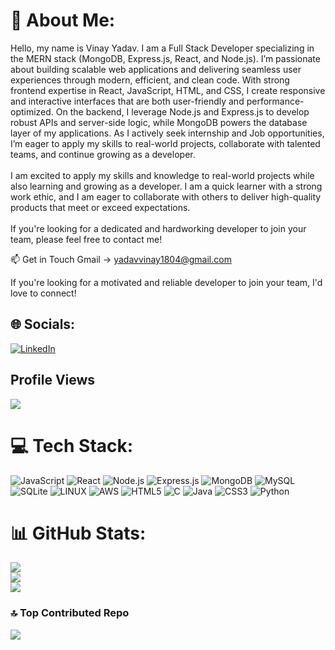 # 💫 About Me:
Hello, my name is Vinay Yadav. I am a Full Stack Developer specializing in the MERN stack (MongoDB, Express.js, React, and Node.js). I’m passionate about building scalable web applications and delivering seamless user experiences through modern, efficient, and clean code.
With strong frontend expertise in React, JavaScript, HTML, and CSS, I create responsive and interactive interfaces that are both user-friendly and performance-optimized. On the backend, I leverage Node.js and Express.js to develop robust APIs and server-side logic, while MongoDB powers the database layer of my applications.
As I actively seek internship and Job opportunities, I’m eager to apply my skills to real-world projects, collaborate with talented teams, and continue growing as a developer.<br><br> I am excited to apply my skills and knowledge to real-world projects while also learning and growing as a developer. I am a quick learner with a strong work ethic, and I am eager to collaborate with others to deliver high-quality products that meet or exceed expectations.<br><br>If you're looking for a dedicated and hardworking developer to join your team, please feel free to contact me!

📫 Get in Touch
Gmail → yadavvinay1804@gmail.com

If you're looking for a motivated and reliable developer to join your team, I'd love to connect!

## 🌐 Socials:
[![LinkedIn](https://img.shields.io/badge/LinkedIn-%230077B5.svg?logo=linkedin&logoColor=white)](https://linkedin.com/in/trakinvinay) 

## Profile Views
[![](https://visitcount.itsvg.in/api?id=vinay21165&icon=0&color=0)](https://visitcount.itsvg.in)

# 💻 Tech Stack:
![JavaScript](https://img.shields.io/badge/javascript-%23323330.svg?style=for-the-badge&logo=javascript&logoColor=%23F7DF1E)  ![React](https://img.shields.io/badge/react-%2320232a.svg?style=for-the-badge&logo=react&logoColor=%2361DAFB) ![Node.js](https://img.shields.io/badge/Node.js-339933?style=for-the-badge&logo=nodedotjs&logoColor=white) ![Express.js](https://img.shields.io/badge/Express.js-000000?style=for-the-badge&logo=express&logoColor=white) ![MongoDB](https://img.shields.io/badge/MongoDB-%234ea94b.svg?style=for-the-badge&logo=mongodb&logoColor=white) ![MySQL](https://img.shields.io/badge/mysql-%2300f.svg?style=for-the-badge&logo=mysql&logoColor=white) ![SQLite](https://img.shields.io/badge/sqlite-%2307405e.svg?style=for-the-badge&logo=sqlite&logoColor=white) ![LINUX](https://img.shields.io/badge/Linux-FCC624?style=for-the-badge&logo=linux&logoColor=black) ![AWS](https://img.shields.io/badge/AWS-%23FF9900.svg?style=for-the-badge&logo=amazon-aws&logoColor=white) ![HTML5](https://img.shields.io/badge/html5-%23E34F26.svg?style=for-the-badge&logo=html5&logoColor=white) ![C](https://img.shields.io/badge/c-%2300599C.svg?style=for-the-badge&logo=c&logoColor=white) ![Java](https://img.shields.io/badge/java-%23ED8B00.svg?style=for-the-badge&logo=java&logoColor=white) ![CSS3](https://img.shields.io/badge/css3-%231572B6.svg?style=for-the-badge&logo=css3&logoColor=white) ![Python](https://img.shields.io/badge/python-3670A0?style=for-the-badge&logo=python&logoColor=ffdd54)
# 📊 GitHub Stats:
![](https://github-readme-stats.vercel.app/api?username=vinay21165&theme=react&hide_border=false&include_all_commits=true&count_private=false)<br/>
![](https://github-readme-streak-stats.herokuapp.com/?user=vinay21165&theme=react&hide_border=false)<br/>
![](https://github-readme-stats.vercel.app/api/top-langs/?username=vinay21165&theme=react&hide_border=false&include_all_commits=true&count_private=false&layout=compact)

### 🔝 Top Contributed Repo
![](https://github-contributor-stats.vercel.app/api?username=vinay21165&limit=5&theme=dark&combine_all_yearly_contributions=true)



<!-- Proudly created with GPRM ( https://gprm.itsvg.in ) -->
